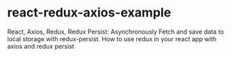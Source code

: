 # react-redux-axios-example
React, Axios, Redux, Redux Persist: Asynchronously Fetch and save data to local storage with redux-persist. How to use redux in your react app with axios and redux persist
